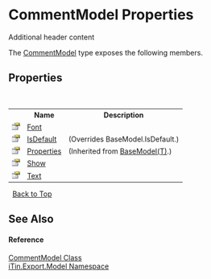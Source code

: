 # CommentModel Properties
Additional header content 

The <a href="66ffdea2-01bf-5e72-5880-6ae3681f9145">CommentModel</a> type exposes the following members.


## Properties
&nbsp;<table><tr><th></th><th>Name</th><th>Description</th></tr><tr><td>![Public property](media/pubproperty.gif "Public property")</td><td><a href="5fecddfe-0a3e-1354-85f1-1b046ffafa9f">Font</a></td><td /></tr><tr><td>![Public property](media/pubproperty.gif "Public property")</td><td><a href="77b84978-d5af-e6d5-d2d1-5fd196e50d1c">IsDefault</a></td><td> (Overrides BaseModel.IsDefault.)</td></tr><tr><td>![Public property](media/pubproperty.gif "Public property")</td><td><a href="7e88785e-5670-4515-defa-d3f60ae16111">Properties</a></td><td> (Inherited from <a href="6632f561-4175-f1f2-939c-ac8b10159529">BaseModel(T)</a>.)</td></tr><tr><td>![Public property](media/pubproperty.gif "Public property")</td><td><a href="cf110cf5-77dc-d15f-4904-067b6f3882fc">Show</a></td><td /></tr><tr><td>![Public property](media/pubproperty.gif "Public property")</td><td><a href="2d6134ad-03c9-7c12-ad21-6f185c15980a">Text</a></td><td /></tr></table>&nbsp;
<a href="#commentmodel-properties">Back to Top</a>

## See Also


#### Reference
<a href="66ffdea2-01bf-5e72-5880-6ae3681f9145">CommentModel Class</a><br /><a href="ef57ffcc-e95e-b212-5a46-9aa6f5a3511f">iTin.Export.Model Namespace</a><br />